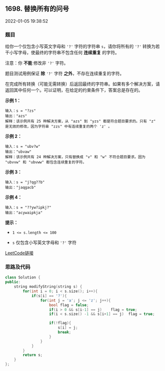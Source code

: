 ## 1698. 替换所有的问号

2022-01-05 19:38:52

### 题目

给你一个仅包含小写英文字母和 ``'?'`` 字符的字符串 ``s``，请你将所有的 ``'?'`` 转换为若干小写字母，使最终的字符串不包含任何 **连续重复** 的字符。

注意：你 **不能** 修改非 ``'?'`` 字符。

题目测试用例保证 **除** ``'?'`` 字符 **之外**，不存在连续重复的字符。

在完成所有转换（可能无需转换）后返回最终的字符串。如果有多个解决方案，请返回其中任何一个。可以证明，在给定的约束条件下，答案总是存在的。



**示例 1：**

```
输入：s = "?zs"
输出："azs"
解释：该示例共有 25 种解决方案，从 "azs" 到 "yzs" 都是符合题目要求的。只有 "z" 是无效的修改，因为字符串 "zzs" 中有连续重复的两个 'z' 。
```

**示例 2：**

```
输入：s = "ubv?w"
输出："ubvaw"
解释：该示例共有 24 种解决方案，只有替换成 "v" 和 "w" 不符合题目要求。因为 "ubvvw" 和 "ubvww" 都包含连续重复的字符。
```

**示例 3：**

```
输入：s = "j?qg??b"
输出："jaqgacb"
```

**示例 4：**

```
输入：s = "??yw?ipkj?"
输出："acywaipkja"
```



**提示：**


- ``1 <= s.length <= 100``

- ``s`` 仅包含小写英文字母和 ``'?'`` 字符




[LeetCode链接](https://leetcode-cn.com/problems/replace-all-s-to-avoid-consecutive-repeating-characters/)

### 思路及代码

```cpp
class Solution {
public:
    string modifyString(string s) {
        for(int i = 0; i < s.size(); i++){
            if(s[i] == '?'){
                for(int j = 'a'; j <= 'z'; j++){
                    bool flag = false;
                    if(i > 0 && s[i-1] == j)    flag = true;
                    if(i < s.size() -1 && s[i+1] == j)  flag = true;

                    if(!flag){
                        s[i] = j;
                        break;
                    }
                }
            }
        }
        return s;
    }
};
```